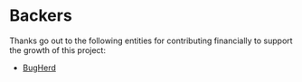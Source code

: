# Backers

Thanks go out to the following entities for contributing financially to support the growth of this project:

- [BugHerd](http://bugherd.com/)
